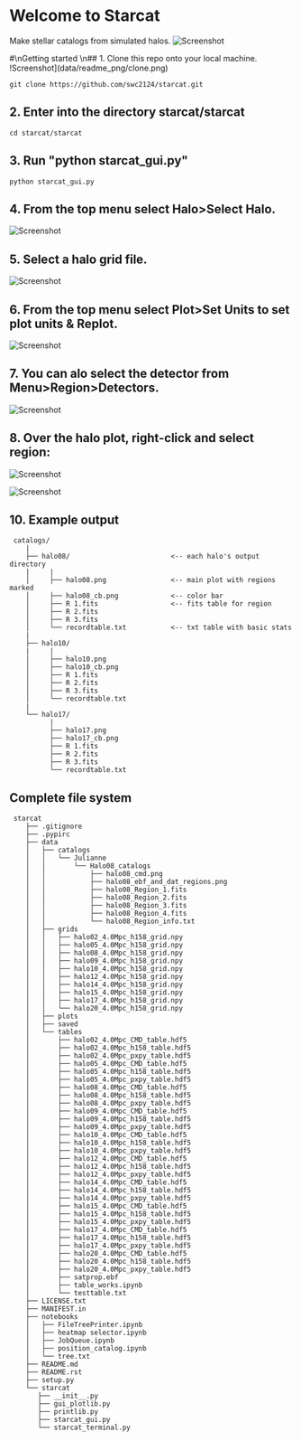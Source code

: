 # Welcome to Starcat
Make stellar catalogs from simulated halos.
![Screenshot](data/readme_png/main.png)
 
#\nGetting started
\n## 1. Clone this repo onto your local machine.
!Screenshot](data/readme_png/clone.png)
        
        
    git clone https://github.com/swc2124/starcat.git

## 2. Enter into the directory starcat/starcat
    
    cd starcat/starcat

## 3. Run "python starcat_gui.py"
    
    python starcat_gui.py

## 4. From the top menu select Halo>Select Halo.
![Screenshot](data/readme_png/halomenu.png)

## 5. Select a halo grid file.
![Screenshot](data/readme_png/selecthalo.png)

## 6. From the top menu select Plot>Set Units to set plot units & Replot.
![Screenshot](data/readme_png/selectunits.png)

## 7. You can alo select the detector from Menu>Region>Detectors.
![Screenshot](data/readme_png/detector.png)

## 8. Over the halo plot, right-click and select region:
![Screenshot](data/readme_png/selectregion.png)

![Screenshot](data/readme_png/makecats.png)

## 10. Example output
     
     catalogs/
        |
        ├── halo08/                         <-- each halo's output directory
        |     |
        │     ├── halo08.png                <-- main plot with regions marked
        │     ├── halo08_cb.png             <-- color bar
        │     ├── R 1.fits                  <-- fits table for region
        │     ├── R 2.fits
        │     ├── R 3.fits
        │     └── recordtable.txt           <-- txt table with basic stats
        |
        ├── halo10/
        |     |
        │     ├── halo10.png
        │     ├── halo10_cb.png
        │     ├── R 1.fits
        │     ├── R 2.fits
        │     ├── R 3.fits
        │     └── recordtable.txt
        |
        └── halo17/
              |
              ├── halo17.png
              ├── halo17_cb.png
              ├── R 1.fits
              ├── R 2.fits
              ├── R 3.fits
              └── recordtable.txt

## Complete file system
    
     starcat
        ├── .gitignore
        ├── .pypirc
        ├── data
        │   ├── catalogs
        │   │   └── Julianne
        │   │       └── Halo08_catalogs
        │   │           ├── halo08_cmd.png
        │   │           ├── halo08_ebf_and_dat_regions.png
        │   │           ├── halo08_Region_1.fits
        │   │           ├── halo08_Region_2.fits
        │   │           ├── halo08_Region_3.fits
        │   │           ├── halo08_Region_4.fits
        │   │           └── halo08_Region_info.txt
        │   ├── grids
        │   │   ├── halo02_4.0Mpc_h158_grid.npy
        │   │   ├── halo05_4.0Mpc_h158_grid.npy
        │   │   ├── halo08_4.0Mpc_h158_grid.npy
        │   │   ├── halo09_4.0Mpc_h158_grid.npy
        │   │   ├── halo10_4.0Mpc_h158_grid.npy
        │   │   ├── halo12_4.0Mpc_h158_grid.npy
        │   │   ├── halo14_4.0Mpc_h158_grid.npy
        │   │   ├── halo15_4.0Mpc_h158_grid.npy
        │   │   ├── halo17_4.0Mpc_h158_grid.npy
        │   │   └── halo20_4.0Mpc_h158_grid.npy
        │   ├── plots
        │   ├── saved
        │   └── tables
        │       ├── halo02_4.0Mpc_CMD_table.hdf5
        │       ├── halo02_4.0Mpc_h158_table.hdf5
        │       ├── halo02_4.0Mpc_pxpy_table.hdf5
        │       ├── halo05_4.0Mpc_CMD_table.hdf5
        │       ├── halo05_4.0Mpc_h158_table.hdf5
        │       ├── halo05_4.0Mpc_pxpy_table.hdf5
        │       ├── halo08_4.0Mpc_CMD_table.hdf5
        │       ├── halo08_4.0Mpc_h158_table.hdf5
        │       ├── halo08_4.0Mpc_pxpy_table.hdf5
        │       ├── halo09_4.0Mpc_CMD_table.hdf5
        │       ├── halo09_4.0Mpc_h158_table.hdf5
        │       ├── halo09_4.0Mpc_pxpy_table.hdf5
        │       ├── halo10_4.0Mpc_CMD_table.hdf5
        │       ├── halo10_4.0Mpc_h158_table.hdf5
        │       ├── halo10_4.0Mpc_pxpy_table.hdf5
        │       ├── halo12_4.0Mpc_CMD_table.hdf5
        │       ├── halo12_4.0Mpc_h158_table.hdf5
        │       ├── halo12_4.0Mpc_pxpy_table.hdf5
        │       ├── halo14_4.0Mpc_CMD_table.hdf5
        │       ├── halo14_4.0Mpc_h158_table.hdf5
        │       ├── halo14_4.0Mpc_pxpy_table.hdf5
        │       ├── halo15_4.0Mpc_CMD_table.hdf5
        │       ├── halo15_4.0Mpc_h158_table.hdf5
        │       ├── halo15_4.0Mpc_pxpy_table.hdf5
        │       ├── halo17_4.0Mpc_CMD_table.hdf5
        │       ├── halo17_4.0Mpc_h158_table.hdf5
        │       ├── halo17_4.0Mpc_pxpy_table.hdf5
        │       ├── halo20_4.0Mpc_CMD_table.hdf5
        │       ├── halo20_4.0Mpc_h158_table.hdf5
        │       ├── halo20_4.0Mpc_pxpy_table.hdf5
        │       ├── satprop.ebf
        │       ├── table_works.ipynb
        │       └── testtable.txt
        ├── LICENSE.txt
        ├── MANIFEST.in
        ├── notebooks
        │   ├── FileTreePrinter.ipynb
        │   ├── heatmap selector.ipynb
        │   ├── JobQueue.ipynb
        │   ├── position_catalog.ipynb
        │   └── tree.txt
        ├── README.md
        ├── README.rst
        ├── setup.py
        └── starcat
           ├── __init__.py
           ├── gui_plotlib.py
           ├── printlib.py
           ├── starcat_gui.py
           └── starcat_terminal.py
